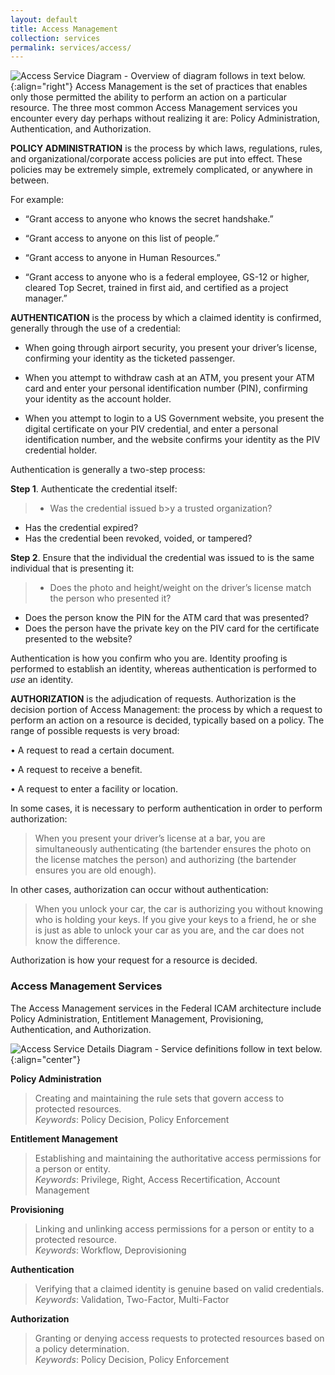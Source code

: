 ```yaml
---
layout: default
title: Access Management
collection: services
permalink: services/access/
---
```

![Access Service Diagram - Overview of diagram follows in text below.](/img/Access.png){:align="right"}
Access Management is the set of practices that enables only
those permitted the ability to perform an action on a
particular resource.  The three most common Access Management services you encounter every day perhaps without realizing it are: Policy Administration, Authentication, and Authorization.

**POLICY ADMINISTRATION** is the process by which laws,
regulations, rules, and organizational/corporate access
policies are put into effect. These policies may be extremely
simple, extremely complicated, or anywhere in between.

For example:

* “Grant access to anyone who knows the secret
handshake.”

* “Grant access to anyone on this list of people.”

* “Grant access to anyone in Human Resources.”

* “Grant access to anyone who is a federal employee,
GS-12 or higher, cleared Top Secret, trained in first
aid, and certified as a project manager.”


**AUTHENTICATION** is the process by which a claimed identity is confirmed,
generally through the use of a credential:

* When going through airport security, you present your driver’s
license, confirming your identity as the ticketed passenger.

* When you attempt to withdraw cash at an ATM, you present your
ATM card and enter your personal identification number (PIN),
confirming your identity as the account holder.

* When you attempt to login to a US Government website, you present the digital certificate on your PIV credential,
and enter a personal identification number, and the website confirms your identity as the PIV credential holder.

Authentication is generally a two-step process:

**Step 1**. Authenticate the credential itself:

>  - Was the credential issued b>y a trusted organization?
  - Has the credential expired?
  - Has the credential been revoked, voided, or tampered?

**Step 2**. Ensure that the individual the credential was issued to is the
same individual that is presenting it:

>  - Does the photo and height/weight on the driver’s license match
the person who presented it?
  - Does the person know the PIN for the ATM card that was
presented?
  - Does the person have the private key on the PIV card for the certificate presented to the website?


Authentication is how you confirm who you are. Identity proofing is
performed to establish an identity, whereas authentication is performed
to _use_ an identity.


**AUTHORIZATION** is the adjudication of requests. Authorization is the decision portion of Access Management: the process
by which a request to perform an action on a resource is decided, typically based on a policy.
The range of possible requests is very broad:

• A request to read a certain document.

• A request to receive a benefit.

• A request to enter a facility or location.

In some cases, it is necessary to perform authentication in order to
perform authorization:

> When you present your driver’s license at a bar, you are
simultaneously authenticating (the bartender ensures the photo on
the license matches the person) and authorizing (the bartender
ensures you are old enough).  

In other cases, authorization can occur without authentication:  

> When you unlock your car, the car is authorizing you without
knowing who is holding your keys. If you give your keys to a friend,
he or she is just as able to unlock your car as you are, and the car
does not know the difference.  

Authorization is how your request for a resource is decided.  

### Access Management Services
The Access Management services in the Federal ICAM architecture include Policy Administration, Entitlement Management, Provisioning, Authentication, and Authorization.  

![Access Service Details Diagram - Service definitions follow in text below.](/img/access_services_detailed.png){:align="center"}

**Policy Administration**  

> Creating and maintaining the rule sets that govern access to protected resources.  
_Keywords_: Policy Decision, Policy Enforcement  

**Entitlement Management**  

> Establishing and maintaining the authoritative access permissions for a person or entity.  
_Keywords_: Privilege, Right, Access Recertification, Account Management  

**Provisioning**

> Linking and unlinking access permissions for a person or entity to a protected resource.  
_Keywords_: Workflow, Deprovisioning  

**Authentication**  

> Verifying that a claimed identity is genuine based on valid credentials.  
_Keywords_: Validation, Two-Factor, Multi-Factor  

**Authorization**  

> Granting or denying access requests to protected resources based on a policy determination.  
_Keywords_: Policy Decision, Policy Enforcement
